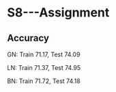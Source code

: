 # S8---Assignment

## Accuracy

GN:
Train	 71.17,	
Test	 74.09

LN:
Train	 71.37,
Test	 74.95

BN:
Train	 71.72,
Test	 74.18
